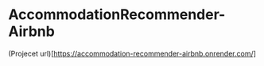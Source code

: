 # AccommodationRecommender-Airbnb

(Projecet url)[https://accommodation-recommender-airbnb.onrender.com/]
